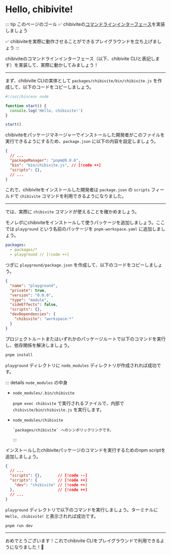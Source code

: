 # Hello, chibivite!

::: tip このページのゴール
✅ chibiviteの[コマンドラインインターフェース](/ja/concepts/command-line-interface)を実装しましょう

✅ chibiviteを実際に動作させることができるプレイグラウンドを立ち上げましょう
:::

chibiviteのコマンドラインインターフェース（以下、chibivite CLIと表記します）を実装して、実際に動かしてみましょう！

---

まず、chibivite CLIの実体として `packages/chibivite/bin/chibivite.js` を作成して、以下のコードをコピーしましょう。

```js
#!/usr/bin/env node

function start() {
  console.log('Hello, chibivite!')
}

start()
```

chibiviteをパッケージマネージャーでインストールした開発者がこのファイルを実行できるようにするため、`package.json` に以下の内容を設定しましょう。

<!-- prettier-ignore -->
```json
{
  // ...
  "packageManager": "pnpm@9.0.6",
  "bin": "bin/chibivite.js", // [!code ++]
  "scripts": {},
  // ...
}
```

これで、chibiviteをインストールした開発者は `package.json` の `scripts` フィールドで `chibivite` コマンドを利用できるようになりました。

---

では、実際に `chibivite` コマンドが使えることを確かめましょう。

モノレポにchibiviteをインストールして使うパッケージを追加しましょう。ここでは `playground` という名前のパッケージを `pnpm-workspace.yaml` に追加しましょう。

```yaml
packages:
  - packages/*
  - playground // [!code ++]
```

つぎに `playground/package.json` を作成して、以下のコードをコピーしましょう。

<!-- prettier-ignore -->
```json
{
  "name": "playground",
  "private": true,
  "version": "0.0.0",
  "type": "module",
  "sideEffects": false,
  "scripts": {},
  "devDependencies": {
    "chibivite": "workspace:*"
  }
}
```

プロジェクトルートまたはいずれかのパッケージルートで以下のコマンドを実行し、依存関係を解決しましょう。

```bash
pnpm install
```

`playground` ディレクトリに `node_modules` ディレクトリが作成されれば成功です。

::: details `node_modules` の中身

- `node_modules/.bin/chibivite`

  `pnpm exec chibivite` で実行されるファイルで、内部で `chibivite/bin/chibivite.js` を実行します。

- `node_modules/chibivite`

      `packages/chibivite` へのシンボリックリンクです。

  :::

インストールしたchibiviteパッケージのコマンドを実行するためのnpm scriptを追加しましょう。

<!-- prettier-ignore -->
```json
{
  // ...
  "scripts": {},       // [!code --]
  "scripts": {         // [!code ++]
    "dev": "chibivite" // [!code ++]
  },                   // [!code ++]
  // ...
}
```

`playground` ディレクトリで以下のコマンドを実行しましょう。ターミナルに `Hello, chibivite!` と表示されれば成功です。

```bash
pnpm run dev
```

---

おめでとうございます！これでchibivite CLIをプレイグラウンドで利用できるようになりました！🎉
